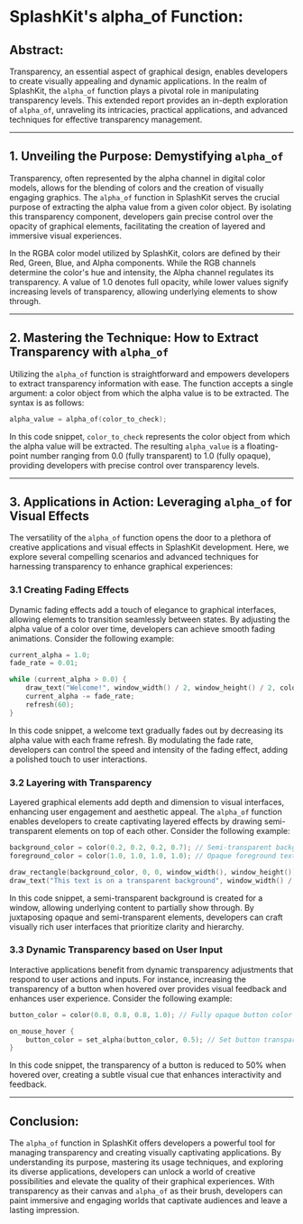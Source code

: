 # SplashKit's alpha_of Function: 

## Abstract:

Transparency, an essential aspect of graphical design, enables developers to create visually appealing and dynamic applications. In the realm of SplashKit, the `alpha_of` function plays a pivotal role in manipulating transparency levels. This extended report provides an in-depth exploration of `alpha_of`, unraveling its intricacies, practical applications, and advanced techniques for effective transparency management.

---

## 1. Unveiling the Purpose: Demystifying `alpha_of`

Transparency, often represented by the alpha channel in digital color models, allows for the blending of colors and the creation of visually engaging graphics. The `alpha_of` function in SplashKit serves the crucial purpose of extracting the alpha value from a given color object. By isolating this transparency component, developers gain precise control over the opacity of graphical elements, facilitating the creation of layered and immersive visual experiences.

In the RGBA color model utilized by SplashKit, colors are defined by their Red, Green, Blue, and Alpha components. While the RGB channels determine the color's hue and intensity, the Alpha channel regulates its transparency. A value of 1.0 denotes full opacity, while lower values signify increasing levels of transparency, allowing underlying elements to show through.

---

## 2. Mastering the Technique: How to Extract Transparency with `alpha_of`

Utilizing the `alpha_of` function is straightforward and empowers developers to extract transparency information with ease. The function accepts a single argument: a color object from which the alpha value is to be extracted. The syntax is as follows:

```cpp
alpha_value = alpha_of(color_to_check);
```

In this code snippet, `color_to_check` represents the color object from which the alpha value will be extracted. The resulting `alpha_value` is a floating-point number ranging from 0.0 (fully transparent) to 1.0 (fully opaque), providing developers with precise control over transparency levels.

---

## 3. Applications in Action: Leveraging `alpha_of` for Visual Effects

The versatility of the `alpha_of` function opens the door to a plethora of creative applications and visual effects in SplashKit development. Here, we explore several compelling scenarios and advanced techniques for harnessing transparency to enhance graphical experiences:

### 3.1 Creating Fading Effects

Dynamic fading effects add a touch of elegance to graphical interfaces, allowing elements to transition seamlessly between states. By adjusting the alpha value of a color over time, developers can achieve smooth fading animations. Consider the following example:

```cpp
current_alpha = 1.0;
fade_rate = 0.01;

while (current_alpha > 0.0) {
    draw_text("Welcome!", window_width() / 2, window_height() / 2, color(0, 0, 0, current_alpha));
    current_alpha -= fade_rate;
    refresh(60);
}
```

In this code snippet, a welcome text gradually fades out by decreasing its alpha value with each frame refresh. By modulating the fade rate, developers can control the speed and intensity of the fading effect, adding a polished touch to user interactions.

### 3.2 Layering with Transparency

Layered graphical elements add depth and dimension to visual interfaces, enhancing user engagement and aesthetic appeal. The `alpha_of` function enables developers to create captivating layered effects by drawing semi-transparent elements on top of each other. Consider the following example:

```cpp
background_color = color(0.2, 0.2, 0.2, 0.7); // Semi-transparent background
foreground_color = color(1.0, 1.0, 1.0, 1.0); // Opaque foreground text

draw_rectangle(background_color, 0, 0, window_width(), window_height());
draw_text("This text is on a transparent background", window_width() / 2, window_height() / 2, foreground_color);
```

In this code snippet, a semi-transparent background is created for a window, allowing underlying content to partially show through. By juxtaposing opaque and semi-transparent elements, developers can craft visually rich user interfaces that prioritize clarity and hierarchy.

### 3.3 Dynamic Transparency based on User Input

Interactive applications benefit from dynamic transparency adjustments that respond to user actions and inputs. For instance, increasing the transparency of a button when hovered over provides visual feedback and enhances user experience. Consider the following example:

```cpp
button_color = color(0.8, 0.8, 0.8, 1.0); // Fully opaque button color

on_mouse_hover {
    button_color = set_alpha(button_color, 0.5); // Set button transparency to 50% on hover
}
```

In this code snippet, the transparency of a button is reduced to 50% when hovered over, creating a subtle visual cue that enhances interactivity and feedback.

---

## Conclusion:

The `alpha_of` function in SplashKit offers developers a powerful tool for managing transparency and creating visually captivating applications. By understanding its purpose, mastering its usage techniques, and exploring its diverse applications, developers can unlock a world of creative possibilities and elevate the quality of their graphical experiences. With transparency as their canvas and `alpha_of` as their brush, developers can paint immersive and engaging worlds that captivate audiences and leave a lasting impression.


